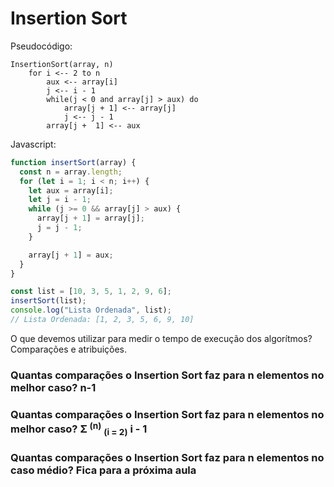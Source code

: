 # Insertion Sort

Pseudocódigo:

```
InsertionSort(array, n)
    for i <-- 2 to n
        aux <-- array[i]
        j <-- i - 1
        while(j < 0 and array[j] > aux) do
            array[j + 1] <-- array[j]
            j <-- j - 1
        array[j +  1] <-- aux
```

Javascript:

```javascript
function insertSort(array) {
  const n = array.length;
  for (let i = 1; i < n; i++) {
    let aux = array[i];
    let j = i - 1;
    while (j >= 0 && array[j] > aux) {
      array[j + 1] = array[j];
      j = j - 1;
    }

    array[j + 1] = aux;
  }
}

const list = [10, 3, 5, 1, 2, 9, 6];
insertSort(list);
console.log("Lista Ordenada", list);
// Lista Ordenada: [1, 2, 3, 5, 6, 9, 10]
```

O que devemos utilizar para medir o tempo de execução dos algorítmos? Comparações e atribuições.

### Quantas comparações o Insertion Sort faz para n elementos no melhor caso? **n-1**

### Quantas comparações o Insertion Sort faz para n elementos no melhor caso? **Σ <sup>(n)</sup> <sub>(i = 2)</sub> i - 1**

### Quantas comparações o Insertion Sort faz para n elementos no caso médio? **Fica para a próxima aula**
